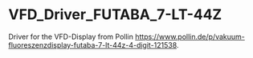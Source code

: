 # VFD_Driver_FUTABA_7-LT-44Z
Driver for the VFD-Display from Pollin https://www.pollin.de/p/vakuum-fluoreszenzdisplay-futaba-7-lt-44z-4-digit-121538.

